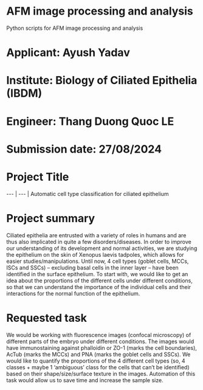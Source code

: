 # AFM image processing and analysis
Python scripts for AFM image processing and analysis

# Applicant: Ayush Yadav

# Institute: Biology of Ciliated Epithelia (IBDM)

# Engineer: Thang Duong Quoc LE

# Submission date: 27/08/2024
# Project Title
--- | --- | Automatic cell type classification for ciliated epithelium

# Project summary

Ciliated epithelia are entrusted with a variety of roles in humans and are thus also implicated in quite a few disorders/diseases. In order to improve our understanding of its development and normal activities, we are studying the epithelium on the skin of Xenopus laevis tadpoles, which allows for easier studies/manipulations. Until now, 4 cell types (goblet cells, MCCs, ISCs and SSCs) – excluding basal cells in the inner layer – have been identified in the surface epithelium. To start with, we would like to get an idea about the proportions of the different cells under different conditions, so that we can understand the importance of the individual cells and their interactions for the normal function of the epithelium. 

# Requested task

We would be working with fluorescence images (confocal microscopy) of different parts of the embryo under different conditions. The images would have immunostaining against phalloidin or ZO-1 (marks the cell boundaries), AcTub (marks the MCCs) and PNA (marks the goblet cells and SSCs). We would like to quantify the proportions of the 4 different cell types (so, 4 classes + maybe 1 ‘ambiguous’ class for the cells that can’t be identified) based on their shape/size/surface texture in the images. Automation of this task would allow us to save time and increase the sample size.

